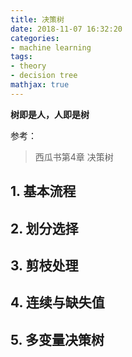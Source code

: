 ```yaml
---
title: 决策树
date: 2018-11-07 16:32:20
categories:
- machine learning
tags:
- theory
- decision tree
mathjax: true
---
```


**树即是人，人即是树**

参考：

> 西瓜书第4章 决策树

## 1. 基本流程


## 2. 划分选择


## 3. 剪枝处理


## 4. 连续与缺失值


## 5. 多变量决策树


